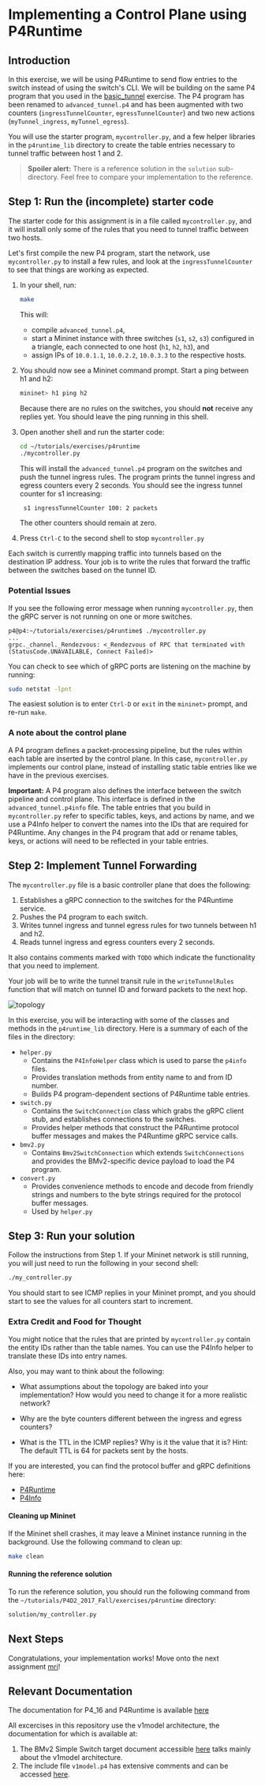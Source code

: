 # Implementing a Control Plane using P4Runtime

## Introduction

In this exercise, we will be using P4Runtime to send flow entries to the
switch instead of using the switch's CLI. We will be building on the same P4
program that you used in the [basic_tunnel](../basic_tunnel) exercise. The
P4 program has been renamed to `advanced_tunnel.p4` and has been augmented
with two counters (`ingressTunnelCounter`, `egressTunnelCounter`) and
two new actions (`myTunnel_ingress`, `myTunnel_egress`).

You will use the starter program, `mycontroller.py`, and a few helper
libraries in the `p4runtime_lib` directory to create the table entries
necessary to tunnel traffic between host 1 and 2.

> **Spoiler alert:** There is a reference solution in the `solution`
> sub-directory. Feel free to compare your implementation to the
> reference.

## Step 1: Run the (incomplete) starter code

The starter code for this assignment is in a file called `mycontroller.py`,
and it will install only some of the rules that you need to tunnel traffic between
two hosts.

Let's first compile the new P4 program, start the network, use `mycontroller.py`
to install a few rules, and look at the `ingressTunnelCounter` to see that things
are working as expected.

1. In your shell, run:
   ```bash
   make
   ```
   This will:
   * compile `advanced_tunnel.p4`,
   * start a Mininet instance with three switches (`s1`, `s2`, `s3`)
     configured in a triangle, each connected to one host (`h1`, `h2`, `h3`), and
   * assign IPs of `10.0.1.1`, `10.0.2.2`, `10.0.3.3` to the respective hosts.

2. You should now see a Mininet command prompt. Start a ping between h1 and h2:
   ```bash
   mininet> h1 ping h2
   ```
   Because there are no rules on the switches, you should **not** receive any
   replies yet. You should leave the ping running in this shell.

3. Open another shell and run the starter code:
   ```bash
   cd ~/tutorials/exercises/p4runtime
   ./mycontroller.py
   ```
   This will install the `advanced_tunnel.p4` program on the switches and push the
   tunnel ingress rules.
   The program prints the tunnel ingress and egress counters every 2 seconds.
   You should see the ingress tunnel counter for s1 increasing:
   ```
    s1 ingressTunnelCounter 100: 2 packets
   ```
   The other counters should remain at zero.

4. Press `Ctrl-C` to the second shell to stop `mycontroller.py`

Each switch is currently mapping traffic into tunnels based on the destination IP
address. Your job is to write the rules that forward the traffic between the switches
based on the tunnel ID.

### Potential Issues

If you see the following error message when running `mycontroller.py`, then
the gRPC server is not running on one or more switches.

```
p4@p4:~/tutorials/exercises/p4runtime$ ./mycontroller.py
...
grpc._channel._Rendezvous: <_Rendezvous of RPC that terminated with (StatusCode.UNAVAILABLE, Connect Failed)>
```

You can check to see which of gRPC ports are listening on the machine by running:
```bash
sudo netstat -lpnt
```

The easiest solution is to enter `Ctrl-D` or `exit` in the `mininet>` prompt,
and re-run `make`.

### A note about the control plane

A P4 program defines a packet-processing pipeline, but the rules
within each table are inserted by the control plane. In this case,
`mycontroller.py` implements our control plane, instead of installing static
table entries like we have in the previous exercises.

**Important:** A P4 program also defines the interface between the
switch pipeline and control plane. This interface is defined in the
`advanced_tunnel.p4info` file. The table entries that you build in `mycontroller.py`
refer to specific tables, keys, and actions by name, and we use a P4Info helper
to convert the names into the IDs that are required for P4Runtime. Any changes
in the P4 program that add or rename tables, keys, or actions will need to be
reflected in your table entries.

## Step 2: Implement Tunnel Forwarding

The `mycontroller.py` file is a basic controller plane that does the following:
1. Establishes a gRPC connection to the switches for the P4Runtime service.
2. Pushes the P4 program to each switch.
3. Writes tunnel ingress and tunnel egress rules for two tunnels between h1 and h2.
4. Reads tunnel ingress and egress counters every 2 seconds.

It also contains comments marked with `TODO` which indicate the functionality
that you need to implement.

Your job will be to write the tunnel transit rule in the `writeTunnelRules` function
that will match on tunnel ID and forward packets to the next hop.

![topology](../basic_tunnel/topo.png)

In this exercise, you will be interacting with some of the classes and methods in
the `p4runtime_lib` directory. Here is a summary of each of the files in the directory:
- `helper.py`
  - Contains the `P4InfoHelper` class which is used to parse the `p4info` files.
  - Provides translation methods from entity name to and from ID number.
  - Builds P4 program-dependent sections of P4Runtime table entries.
- `switch.py`
  - Contains the `SwitchConnection` class which grabs the gRPC client stub, and
    establishes connections to the switches.
  - Provides helper methods that construct the P4Runtime protocol buffer messages
    and makes the P4Runtime gRPC service calls.
- `bmv2.py`
  - Contains `Bmv2SwitchConnection` which extends `SwitchConnections` and provides
    the BMv2-specific device payload to load the P4 program.
- `convert.py`
  - Provides convenience methods to encode and decode from friendly strings and
    numbers to the byte strings required for the protocol buffer messages.
  - Used by `helper.py`


## Step 3: Run your solution

Follow the instructions from Step 1. If your Mininet network is still running,
you will just need to run the following in your second shell:
```bash
./my_controller.py
```

You should start to see ICMP replies in your Mininet prompt, and you should start to
see the values for all counters start to increment.

### Extra Credit and Food for Thought

You might notice that the rules that are printed by `mycontroller.py` contain the entity
IDs rather than the table names. You can use the P4Info helper to translate these IDs
into entry names.

Also, you may want to think about the following:
- What assumptions about the topology are baked into your implementation? How would you
need to change it for a more realistic network?

- Why are the byte counters different between the ingress and egress counters?

- What is the TTL in the ICMP replies? Why is it the value that it is?
Hint: The default TTL is 64 for packets sent by the hosts.

If you are interested, you can find the protocol buffer and gRPC definitions here:
- [P4Runtime](https://github.com/p4lang/p4runtime/blob/main/proto/p4/v1/p4runtime.proto)
- [P4Info](https://github.com/p4lang/p4runtime/blob/main/proto/p4/config/v1/p4info.proto)

#### Cleaning up Mininet

If the Mininet shell crashes, it may leave a Mininet instance
running in the background. Use the following command to clean up:
```bash
make clean
```

#### Running the reference solution

To run the reference solution, you should run the following command from the
`~/tutorials/P4D2_2017_Fall/exercises/p4runtime` directory:
```bash
solution/my_controller.py
```


## Next Steps

Congratulations, your implementation works! Move onto the next assignment
[mri](../mri)!


## Relevant Documentation

The documentation for P4_16 and P4Runtime is available [here](https://p4.org/specs/)

All excercises in this repository use the v1model architecture, the documentation for which is available at:
1. The BMv2 Simple Switch target document accessible [here](https://github.com/p4lang/behavioral-model/blob/master/docs/simple_switch.md) talks mainly about the v1model architecture.
2. The include file `v1model.p4` has extensive comments and can be accessed [here](https://github.com/p4lang/p4c/blob/master/p4include/v1model.p4).
